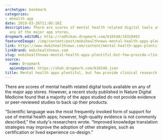 ```yaml
---
archetype: bookmark
categories:
- mhealth app
date: 2019-03-26T11:05:10Z
description: There are scores of mental health related digital tools available on
  any of the major app stores.
dropmark.editURL: http://radhikan.dropmark.com/616548/18310493
featuredImage: /img/content/post/mobihealthnews-mental-health-apps-plentiful-but-few-provide-clinical-research.jpg
link: https://www.mobihealthnews.com/content/mental-health-apps-plentiful-few-provide-clinical-research
linkBrand: mobihealthnews.com
slug: mobihealthnews-mental-health-apps-plentiful-but-few-provide-clinical-research
source:
  name: Dropmark
  apiendpoint: https://shah.dropmark.com/616548.json
title: Mental health apps plentiful, but few provide clinical research
---
```

There are scores of mental health related digital tools available on any of the major app stores. However, a recent study published in Nature Digital Medicine found that a majority of the apps studied do not provide evidence or peer-reviewed studies to back up their products. 

“Scientific language was the most frequently invoked form of support for use of mental health apps; however, high-quality evidence is not commonly described,” the study's researchers wrote. “Improved knowledge translation strategies may improve the adoption of other strategies, such as certification or lived experience co-design.”

